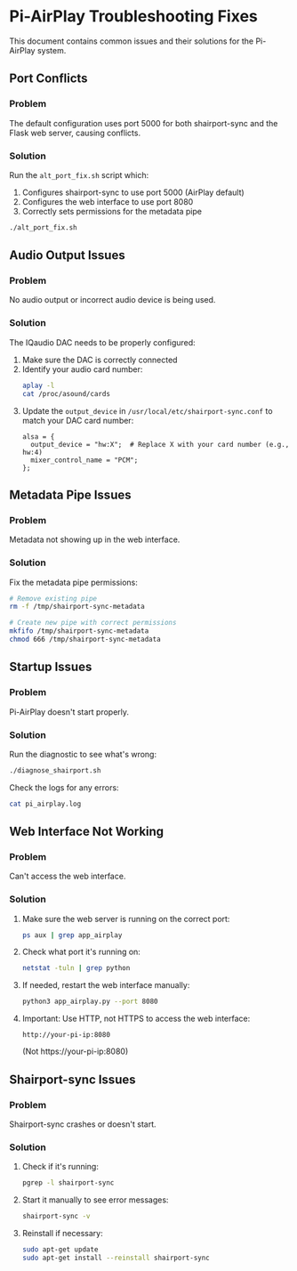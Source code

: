 # Pi-AirPlay Troubleshooting Fixes

This document contains common issues and their solutions for the Pi-AirPlay system.

## Port Conflicts

### Problem
The default configuration uses port 5000 for both shairport-sync and the Flask web server, causing conflicts.

### Solution
Run the `alt_port_fix.sh` script which:
1. Configures shairport-sync to use port 5000 (AirPlay default)
2. Configures the web interface to use port 8080
3. Correctly sets permissions for the metadata pipe

```bash
./alt_port_fix.sh
```

## Audio Output Issues

### Problem
No audio output or incorrect audio device is being used.

### Solution
The IQaudio DAC needs to be properly configured:

1. Make sure the DAC is correctly connected
2. Identify your audio card number:
   ```bash
   aplay -l
   cat /proc/asound/cards
   ```
3. Update the `output_device` in `/usr/local/etc/shairport-sync.conf` to match your DAC card number:
   ```
   alsa = {
     output_device = "hw:X";  # Replace X with your card number (e.g., hw:4)
     mixer_control_name = "PCM";
   };
   ```

## Metadata Pipe Issues

### Problem
Metadata not showing up in the web interface.

### Solution
Fix the metadata pipe permissions:

```bash
# Remove existing pipe
rm -f /tmp/shairport-sync-metadata

# Create new pipe with correct permissions
mkfifo /tmp/shairport-sync-metadata
chmod 666 /tmp/shairport-sync-metadata
```

## Startup Issues

### Problem
Pi-AirPlay doesn't start properly.

### Solution
Run the diagnostic to see what's wrong:

```bash
./diagnose_shairport.sh
```

Check the logs for any errors:
```bash
cat pi_airplay.log
```

## Web Interface Not Working

### Problem
Can't access the web interface.

### Solution
1. Make sure the web server is running on the correct port:
   ```bash
   ps aux | grep app_airplay
   ```

2. Check what port it's running on:
   ```bash
   netstat -tuln | grep python
   ```

3. If needed, restart the web interface manually:
   ```bash
   python3 app_airplay.py --port 8080
   ```

4. Important: Use HTTP, not HTTPS to access the web interface:
   ```
   http://your-pi-ip:8080
   ```
   (Not https://your-pi-ip:8080)

## Shairport-sync Issues

### Problem
Shairport-sync crashes or doesn't start.

### Solution
1. Check if it's running:
   ```bash
   pgrep -l shairport-sync
   ```

2. Start it manually to see error messages:
   ```bash
   shairport-sync -v
   ```

3. Reinstall if necessary:
   ```bash
   sudo apt-get update
   sudo apt-get install --reinstall shairport-sync
   ```